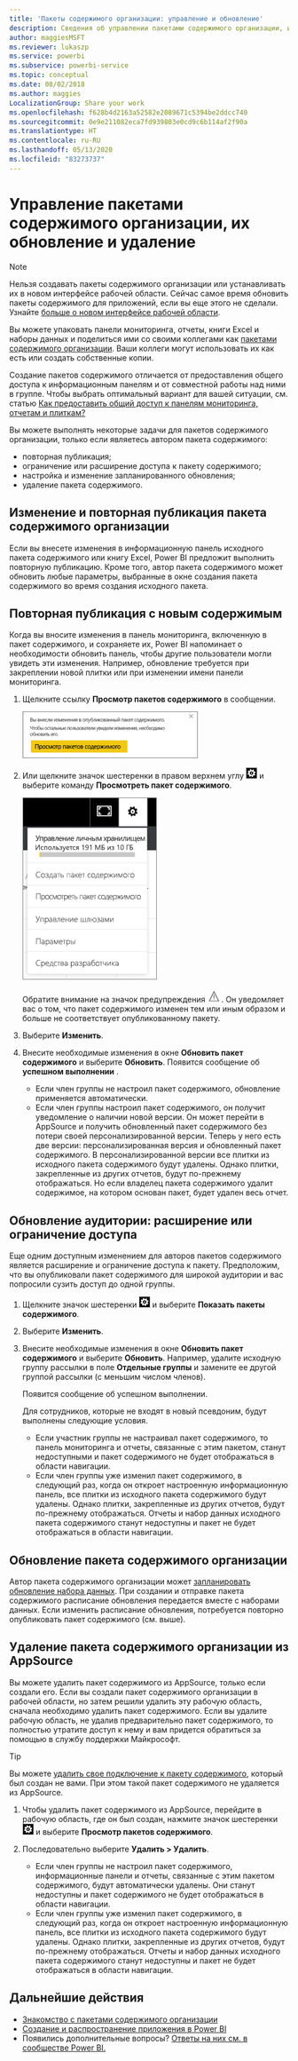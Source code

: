 ```yaml
---
title: 'Пакеты содержимого организации: управление и обновление'
description: Сведения об управлении пакетами содержимого организации, их обновлении и удалении в Power BI
author: maggiesMSFT
ms.reviewer: lukaszp
ms.service: powerbi
ms.subservice: powerbi-service
ms.topic: conceptual
ms.date: 08/02/2018
ms.author: maggies
LocalizationGroup: Share your work
ms.openlocfilehash: f628b4d2163a52582e2089671c5394be2ddcc740
ms.sourcegitcommit: 0e9e211082eca7fd939803e0cd9c6b114af2f90a
ms.translationtype: HT
ms.contentlocale: ru-RU
ms.lasthandoff: 05/13/2020
ms.locfileid: "83273737"
---
```

# <a name="manage-update-and-delete-organizational-content-packs"></a>Управление пакетами содержимого организации, их обновление и удаление
> [!NOTE]
> Нельзя создавать пакеты содержимого организации или устанавливать их в новом интерфейсе рабочей области. Сейчас самое время обновить пакеты содержимого для приложений, если вы еще этого не сделали. Узнайте [больше о новом интерфейсе рабочей области](service-create-the-new-workspaces.md).
> 

Вы можете упаковать панели мониторинга, отчеты, книги Excel и наборы данных и поделиться ими со своими коллегами как [пакетами содержимого организации](service-organizational-content-pack-introduction.md). Ваши коллеги могут использовать их как есть или создать собственные копии.

Создание пакетов содержимого отличается от предоставления общего доступа к информационным панелям и от совместной работы над ними в группе. Чтобы выбрать оптимальный вариант для вашей ситуации, см. статью [Как предоставить общий доступ к панелям мониторинга, отчетам и плиткам?](service-how-to-collaborate-distribute-dashboards-reports.md)

Вы можете выполнять некоторые задачи для пакетов содержимого организации, только если являетесь автором пакета содержимого:

* повторная публикация;
* ограничение или расширение доступа к пакету содержимого;
* настройка и изменение запланированного обновления;
* удаление пакета содержимого.

## <a name="modify-and-re-publish-an-organizational-content-pack"></a>Изменение и повторная публикация пакета содержимого организации
Если вы внесете изменения в информационную панель исходного пакета содержимого или книгу Excel, Power BI предложит выполнить повторную публикацию. Кроме того, автор пакета содержимого может обновить любые параметры, выбранные в окне создания пакета содержимого во время создания исходного пакета. 

## <a name="republish-with-new-content"></a>Повторная публикация с новым содержимым
Когда вы вносите изменения в панель мониторинга, включенную в пакет содержимого, и сохраняете их, Power BI напоминает о необходимости обновить панель, чтобы другие пользователи могли увидеть эти изменения. Например, обновление требуется при закреплении новой плитки или при изменении имени панели мониторинга.

1. Щелкните ссылку **Просмотр пакетов содержимого** в сообщении.
   
   ![](media/service-organizational-content-pack-manage-update-delete/pbi_contpkchangesmessage.png)
2. Или щелкните значок шестеренки в правом верхнем углу ![](media/service-organizational-content-pack-manage-update-delete/cog.png) и выберите команду **Просмотреть пакет содержимого**.
   
   ![](media/service-organizational-content-pack-manage-update-delete/pbi_contpkview.png)
   
   Обратите внимание на значок предупреждения ![](media/service-organizational-content-pack-manage-update-delete/pbi_contpkwarningicon.png).  Он уведомляет вас о том, что пакет содержимого изменен тем или иным образом и больше не соответствует опубликованному пакету.
3. Выберите **Изменить**.  
4. Внесите необходимые изменения в окне **Обновить пакет содержимого** и выберите **Обновить**. Появится сообщение об **успешном выполнении** .
   
   * Если член группы не настроил пакет содержимого, обновление применяется автоматически.
   * Если член группы настроил пакет содержимого, он получит уведомление о наличии новой версии.  Он может перейти в AppSource и получить обновленный пакет содержимого без потери своей персонализированной версии.  Теперь у него есть две версии: персонализированная версия и обновленный пакет содержимого.  В персонализированной версии все плитки из исходного пакета содержимого будут удалены.  Однако плитки, закрепленные из других отчетов, будут по-прежнему отображаться. Но если владелец пакета содержимого удалит содержимое, на котором основан пакет, будет удален весь отчет.  

## <a name="update-the-audience-expand-or-restrict-access"></a>Обновление аудитории: расширение или ограничение доступа
Еще одним доступным изменением для авторов пакетов содержимого является расширение и ограничение доступа к пакету.  Предположим, что вы опубликовали пакет содержимого для широкой аудитории и вас попросили сузить доступ до одной группы.  

1. Щелкните значок шестеренки ![](media/service-organizational-content-pack-manage-update-delete/cog.png) и выберите **Показать пакеты содержимого**.
2. Выберите **Изменить**. 
3. Внесите необходимые изменения в окне **Обновить пакет содержимого** и выберите **Обновить**. Например, удалите исходную группу рассылки в поле **Отдельные группы** и замените ее другой группой рассылки (с меньшим числом членов).
   
   Появится сообщение об успешном выполнении.
   
   Для сотрудников, которые не входят в новый псевдоним, будут выполнены следующие условия.
   
   * Если участник группы не настраивал пакет содержимого, то панель мониторинга и отчеты, связанные с этим пакетом, станут недоступными и пакет содержимого не будет отображаться в области навигации.
   * Если член группы уже изменил пакет содержимого, в следующий раз, когда он откроет настроенную информационную панель, все плитки из исходного пакета содержимого будут удалены.  Однако плитки, закрепленные из других отчетов, будут по-прежнему отображаться. Отчеты и набор данных исходного пакета содержимого станут недоступны и пакет не будет отображаться в области навигации.   

## <a name="refresh-an-organizational-content-pack"></a>Обновление пакета содержимого организации
Автор пакета содержимого организации может [запланировать обновление набора данных](../connect-data/refresh-data.md).  При создании и отправке пакета содержимого расписание обновления передается вместе с наборами данных. Если изменить расписание обновления, потребуется повторно опубликовать пакет содержимого (см. выше).

## <a name="delete-an-organizational-content-pack-from-appsource"></a>Удаление пакета содержимого организации из AppSource
Вы можете удалить пакет содержимого из AppSource, только если создали его. Если вы создали пакет содержимого организации в рабочей области, но затем решили удалить эту рабочую область, сначала необходимо удалить пакет содержимого. Если вы удалите рабочую область, не удалив предварительно пакет содержимого, то полностью утратите доступ к нему и вам придется обратиться за помощью в службу поддержки Майкрософт. 

> [!TIP]
> Вы можете [удалить свое подключение к пакету содержимого](service-organizational-content-pack-disconnect.md), который был создан не вами. При этом такой пакет содержимого не удаляется из AppSource.
> 
> 

1. Чтобы удалить пакет содержимого из AppSource, перейдите в рабочую область, где он был создан, нажмите значок шестеренки ![](media/service-organizational-content-pack-manage-update-delete/cog.png) и выберите **Просмотр пакетов содержимого**.
2. Последовательно выберите **Удалить \> Удалить**. 
   
   * Если член группы не настроил пакет содержимого, информационные панели и отчеты, связанные с этим пакетом содержимого, будут автоматически удалены. Они станут недоступны и пакет содержимого не будет отображаться в области навигации.
   * Если член группы уже изменил пакет содержимого, в следующий раз, когда он откроет настроенную информационную панель, все плитки из исходного пакета содержимого будут удалены.  Однако плитки, закрепленные из других отчетов, будут по-прежнему отображаться. Отчеты и набор данных исходного пакета содержимого станут недоступны и пакет не будет отображаться в области навигации.   

## <a name="next-steps"></a>Дальнейшие действия
* [Знакомство с пакетами содержимого организации](service-organizational-content-pack-introduction.md)
* [Создание и распространение приложения в Power BI](service-create-distribute-apps.md) 
* Появились дополнительные вопросы? [Ответы на них см. в сообществе Power BI.](https://community.powerbi.com/)

